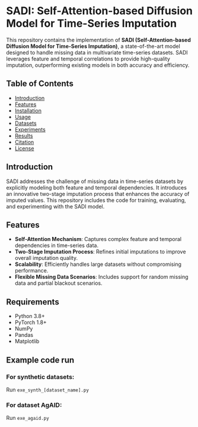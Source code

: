 # SADI: Self-Attention-based Diffusion Model for Time-Series Imputation

This repository contains the implementation of **SADI (Self-Attention-based Diffusion Model for Time-Series Imputation)**, a state-of-the-art model designed to handle missing data in multivariate time-series datasets. SADI leverages feature and temporal correlations to provide high-quality imputation, outperforming existing models in both accuracy and efficiency.

## Table of Contents
- [Introduction](#introduction)
- [Features](#features)
- [Installation](#installation)
- [Usage](#usage)
- [Datasets](#datasets)
- [Experiments](#experiments)
- [Results](#results)
- [Citation](#citation)
- [License](#license)

## Introduction
SADI addresses the challenge of missing data in time-series datasets by explicitly modeling both feature and temporal dependencies. It introduces an innovative two-stage imputation process that enhances the accuracy of imputed values. This repository includes the code for training, evaluating, and experimenting with the SADI model.

## Features
- **Self-Attention Mechanism**: Captures complex feature and temporal dependencies in time-series data.
- **Two-Stage Imputation Process**: Refines initial imputations to improve overall imputation quality.
- **Scalability**: Efficiently handles large datasets without compromising performance.
- **Flexible Missing Data Scenarios**: Includes support for random missing data and partial blackout scenarios.


## Requirements
- Python 3.8+
- PyTorch 1.8+
- NumPy
- Pandas
- Matplotlib

## Example code run
### For synthetic datasets:
Run `exe_synth_[dataset_name].py`

### For dataset AgAID:
Run `exe_agaid.py`

